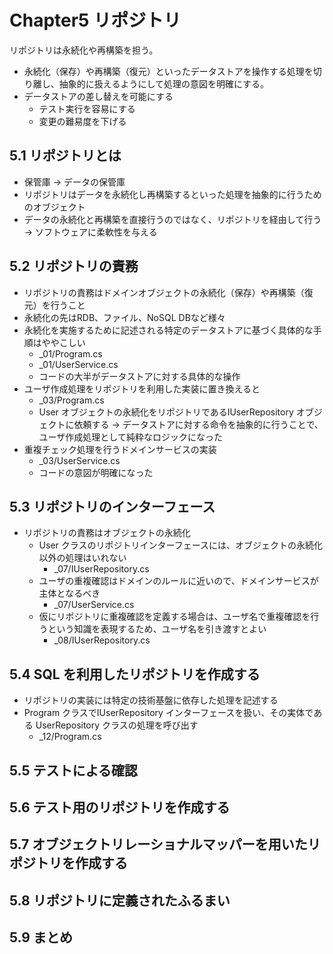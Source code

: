 ﻿# Chapter5 リポジトリ

リポジトリは永続化や再構築を担う。

* 永続化（保存）や再構築（復元）といったデータストアを操作する処理を切り離し、抽象的に扱えるようにして処理の意図を明確にする。
* データストアの差し替えを可能にする
  * テスト実行を容易にする
  * 変更の難易度を下げる

## 5.1 リポジトリとは

* 保管庫 -> データの保管庫
* リポジトリはデータを永続化し再構築するといった処理を抽象的に行うためのオブジェクト
* データの永続化と再構築を直接行うのではなく、リポジトリを経由して行う -> ソフトウェアに柔軟性を与える

## 5.2 リポジトリの責務

* リポジトリの責務はドメインオブジェクトの永続化（保存）や再構築（復元）を行うこと
* 永続化の先はRDB、ファイル、NoSQL DBなど様々
* 永続化を実施するために記述される特定のデータストアに基づく具体的な手順はややこしい
  * _01/Program.cs
  * _01/UserService.cs
  * コードの大半がデータストアに対する具体的な操作
* ユーザ作成処理をリポジトリを利用した実装に置き換えると
  * _03/Program.cs
  * User オブジェクトの永続化をリポジトリであるIUserRepository オブジェクトに依頼する
    -> データストアに対する命令を抽象的に行うことで、ユーザ作成処理として純粋なロジックになった
* 重複チェック処理を行うドメインサービスの実装
  * _03/UserService.cs
  * コードの意図が明確になった
  
## 5.3 リポジトリのインターフェース

* リポジトリの責務はオブジェクトの永続化
  * User クラスのリポジトリインターフェースには、オブジェクトの永続化以外の処理はいれない
    * _07/IUserRepository.cs
  * ユーザの重複確認はドメインのルールに近いので、ドメインサービスが主体となるべき
    * _07/UserService.cs
  * 仮にリポジトリに重複確認を定義する場合は、ユーザ名で重複確認を行うという知識を表現するため、ユーザ名を引き渡すとよい
    * _08/IUserRepository.cs

## 5.4 SQL を利用したリポジトリを作成する

* リポジトリの実装には特定の技術基盤に依存した処理を記述する
* Program クラスでIUserRepository インターフェースを扱い、その実体である UserRepository クラスの処理を呼び出す
  * _12/Program.cs

## 5.5 テストによる確認


## 5.6 テスト用のリポジトリを作成する

## 5.7 オブジェクトリレーショナルマッパーを用いたリポジトリを作成する

## 5.8 リポジトリに定義されたふるまい

## 5.9 まとめ